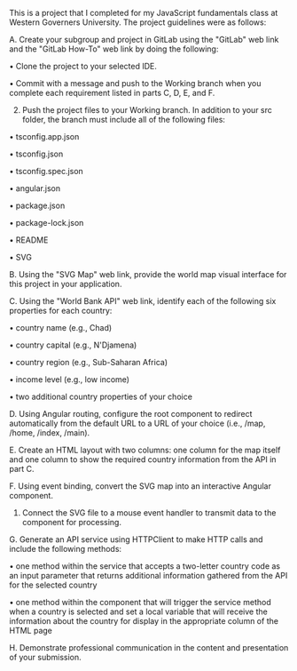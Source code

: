 This is a project that I completed for my JavaScript fundamentals class at Western Governers University. 
The project guidelines were as follows:

A.   Create your subgroup and project in GitLab using the "GitLab" web link and the "GitLab How-To" web link by doing the following:

•    Clone the project to your selected IDE.

•    Commit with a message and push to the Working branch when you complete each requirement listed in parts C, D, E, and F.

2.   Push the project files to your Working branch. In addition to your src folder, the branch must include all of the following files:

•    tsconfig.app.json

•    tsconfig.json

•    tsconfig.spec.json

•    angular.json

•    package.json

•    package-lock.json

•    README

•    SVG

B.   Using the "SVG Map" web link, provide the world map visual interface for this project in your application.

C.   Using the "World Bank API" web link, identify each of the following six properties for each country:

•    country name (e.g., Chad)

•    country capital (e.g., N'Djamena)

•    country region (e.g., Sub-Saharan Africa)

•    income level (e.g., low income)

•    two additional country properties of your choice


D.   Using Angular routing, configure the root component to redirect automatically from the default URL to a URL of your choice (i.e., /map, /home, /index, /main).


E.   Create an HTML layout with two columns: one column for the map itself and one column to show the required country information from the API in part C.


F.   Using event binding, convert the SVG map into an interactive Angular component.

1.   Connect the SVG file to a mouse event handler to transmit data to the component for processing.


G.   Generate an API service using HTTPClient to make HTTP calls and include the following methods:

•    one method within the service that accepts a two-letter country code as an input parameter that returns additional information gathered from the API for the selected country

•    one method within the component that will trigger the service method when a country is selected and set a local variable that will receive the information about the country for display in the appropriate column of the HTML page


H.   Demonstrate professional communication in the content and presentation of your submission.
